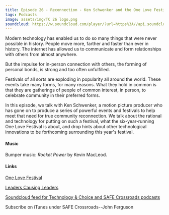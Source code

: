 ```yaml
---
title: Episode 26 - Reconnection - Ken Schwenker and the One Love Festival 
tags: Podcasts
image: assets/img/TC 26 logo.png
soundcloud: https://w.soundcloud.com/player/?url=https%3A//api.soundcloud.com/tracks/387707387
---
```

Modern technology has enabled us to do so many things that were never possible in history.  People move more, farther and faster than ever in history. The internet has allowed us to communicate and form relationships with others from almost anywhere.  

But the impulse for in-person connection with others, the forming of personal bonds, is strong and too often unfulfilled. 

Festivals of all sorts are exploding in popularity all around the world.  These events take many forms, for many reasons. What they hold in common is that they are gatherings of people of common interest, in person, to celebrate community in their preferred forms.

In this episode, we talk with Ken Schwenker, a motion picture producer who has gone on to produce a series of powerful events and festivals to help meet that need for true community reconnection. We talk about the rational and technology for putting on such a festival, what the six-year-running One Love Festival is about, and drop hints about other technological innovations to be forthcoming surrounding this year's festival.

#### Music

Bumper music: *Rocket Power* by Kevin MacLeod.

#### Links

[One Love Festival](http://http://onelovefest.com/)

[Leaders Causing Leaders](http://http://www.leaderscausingleaders.com/)

[Soundcloud feed for Technology & Choice and SAFE Crossroads podcasts](https://soundcloud.com/safecrossroads)

Subscribe on iTunes under SAFE Crossroads--John Ferguson
